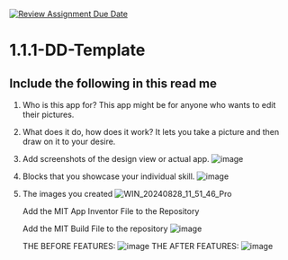 [![Review Assignment Due Date](https://classroom.github.com/assets/deadline-readme-button-22041afd0340ce965d47ae6ef1cefeee28c7c493a6346c4f15d667ab976d596c.svg)](https://classroom.github.com/a/bZsi-UTd)
# 1.1.1-DD-Template

## Include the following in this read me

1. Who is this app for? This app might be for anyone who wants to edit their pictures.
1. What does it do, how does it work? It lets you take a picture and then draw on it to your desire.
1. Add screenshots of the design view or actual app. ![image](https://github.com/user-attachments/assets/f89d53c9-c968-40b9-ba69-dd8294659ccd)


1. Blocks that you showcase your individual skill. ![image](https://github.com/user-attachments/assets/76891b87-dca6-49ae-b3ea-556a06866657)

1. The images you created ![WIN_20240828_11_51_46_Pro](https://github.com/user-attachments/assets/217d87c6-053c-4d90-b0aa-9ee4a0151fb5)


   Add the MIT App Inventor File to the Repository

   Add the MIT Build File to the repository
   ![image](https://github.com/user-attachments/assets/be45fa0f-57c2-408c-97dc-2e61eebf5987)

   THE BEFORE FEATURES:  ![image](https://github.com/user-attachments/assets/76891b87-dca6-49ae-b3ea-556a06866657)
   THE AFTER FEATURES: ![image](https://github.com/user-attachments/assets/83261897-4d99-4861-804e-b6d7fb0e9039)

